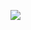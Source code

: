 ![](https://cdn.jsdelivr.net/gh/b2ns/b2ns/screenshot_2022_05_17__08_16_05.png)
<!-- |![Anurag's GitHub stats](https://github-readme-stats.vercel.app/api?username=b2ns&count_private=true&show_icons=true&theme=vue&hide_border=true)|![Top Langs](https://github-readme-stats.vercel.app/api/top-langs/?username=b2ns&layout=compact&hide_border=true)| -->
<!-- |-|-| -->

<!--
**b2ns/b2ns** is a ✨ _special_ ✨ repository because its `README.md` (this file) appears on your GitHub profile.

Here are some ideas to get you started:

- 🔭 I’m currently working on ...
- 🌱 I’m currently learning ...
- 👯 I’m looking to collaborate on ...
- 🤔 I’m looking for help with ...
- 💬 Ask me about ...
- 📫 How to reach me: ...
- 😄 Pronouns: ...
- ⚡ Fun fact: ...
-->
